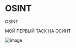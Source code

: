 # OSINT
OSINT

МОЙ ПЕРВЫЙ ТАСК НА ОСИНТ

![image](https://github.com/user-attachments/assets/7d45ee62-26b7-4bc2-83d4-93877291b8e1)


